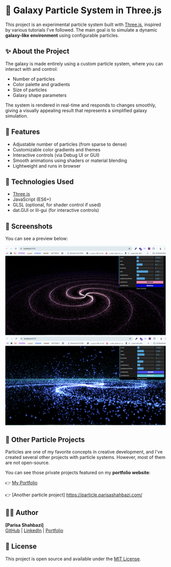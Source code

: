 # 🌌 Galaxy Particle System in Three.js

This project is an experimental particle system built with [Three.js](https://threejs.org/), inspired by various tutorials I've followed. The main goal is to simulate a dynamic **galaxy-like environment** using configurable particles.

## ✨ About the Project

The galaxy is made entirely using a custom particle system, where you can interact with and control:

- Number of particles
- Color palette and gradients
- Size of particles
- Galaxy shape parameters

The system is rendered in real-time and responds to changes smoothly, giving a visually appealing result that represents a simplified galaxy simulation.

## 🔧 Features

- Adjustable number of particles (from sparse to dense)
- Customizable color gradients and themes
- Interactive controls (via Debug UI or GUI)
- Smooth animations using shaders or material blending
- Lightweight and runs in browser

## 🚀 Technologies Used

- [Three.js](https://threejs.org/)
- JavaScript (ES6+)
- GLSL (optional, for shader control if used)
- dat.GUI or lil-gui (for interactive controls)

## 📸 Screenshots

You can see a preview below:

![Galaxy Screenshot](./static/Screenshot%202025-06-28%20at%201.00.06%20PM.png)
![Galaxy Screenshot](./static/Screenshot%202025-06-28%20at%201.00.59%20PM.png)


## 📂 Other Particle Projects

Particles are one of my favorite concepts in creative development, and I've created several other projects with particle systems. However, most of them are not open-source.

You can see those private projects featured on my **portfolio website**:

👉 [My Portfolio](https://parisashahbazi.com/#introduction)

👉 [Another particle project] https://particle.parisashahbazi.com/

## 🧑‍💻 Author

**[Parisa Shahbazi]**  
[GitHub](https://github.com/shahbaziparisa) | [LinkedIn](https://www.linkedin.com/in/parisa3d/) | [Portfolio](https://parisashahbazi.com/projects)

## 🪪 License

This project is open source and available under the [MIT License](./LICENSE).
